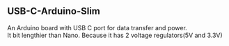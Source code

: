 ## USB-C-Arduino-Slim <br />
An Arduino board with USB C port for data transfer and power.<br />
It bit lengthier than Nano. Because it has 2 voltage regulators(5V and 3.3V)<br />

